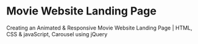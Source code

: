 # Movie Website Landing Page
 Creating an Animated & Responsive Movie Website Landing Page | HTML, CSS & javaScript, Carousel using jQuery
